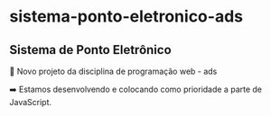# sistema-ponto-eletronico-ads

## Sistema de Ponto Eletrônico

🚀 Novo projeto da disciplina de programação web - ads

➡️ Estamos desenvolvendo e colocando como prioridade a parte de JavaScript.